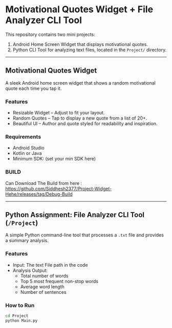 # Motivational Quotes Widget + File Analyzer CLI Tool

This repository contains two mini projects:

1. Android Home Screen Widget that displays motivational quotes.
2. Python CLI Tool for analyzing text files, located in the `Project/` directory.

---

## Motivational Quotes Widget

A sleek Android home screen widget that shows a random motivational quote each time you tap it.

### Features

- Resizable Widget – Adjust to fit your layout.
- Random Quotes – Tap to display a new quote from a list of 20+.
- Beautiful UI – Author and quote styled for readability and inspiration.

### Requirements

- Android Studio
- Kotlin or Java
- Minimum SDK: (set your min SDK here)

### BUILD

Can Download The Build from here : https://github.com/Siddhesh2377/Project-Widget-Hehe/releases/tag/Debug-Build

---

## Python Assignment: File Analyzer CLI Tool (`/Project`)

A simple Python command-line tool that processes a `.txt` file and provides a summary analysis.

### Features

- Input: The text File path in the code 
- Analysis Output:
  - Total number of words
  - Top 5 most frequent non-stop words
  - Average word length
  - Number of sentences

### How to Run

```bash
cd Project
python Main.py
```
